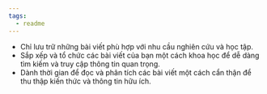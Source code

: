 ```yaml
---
tags:
  - readme
---
```

- Chỉ lưu trữ những bài viết phù hợp với nhu cầu nghiên cứu và học tập.
- Sắp xếp và tổ chức các bài viết của bạn một cách khoa học để dễ dàng tìm kiếm và truy cập thông tin quan trọng.
- Dành thời gian để đọc và phân tích các bài viết một cách cẩn thận để thu thập kiến thức và thông tin hữu ích.